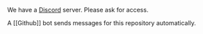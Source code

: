 We have a [Discord](https://discord.com/) server. Please ask for access.

A [[Github]] bot sends messages for this repository automatically.